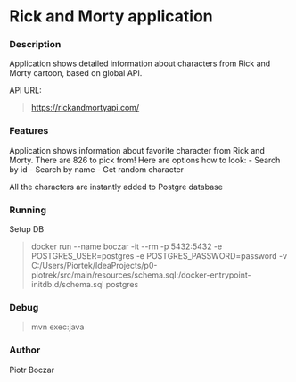 <h1>Rick and Morty application</h1>

<h3> Description </h3>

Application shows detailed information about characters from Rick and Morty cartoon, based on global API.

API URL:

>https://rickandmortyapi.com/


<h3>Features</h3>
Application shows information about favorite character from Rick and Morty. There are 826 to pick from!
Here are options how to look:
- Search by id
- Search by name
- Get random character

All the characters are instantly added to Postgre database

<h3>Running</h3>
Setup DB

>docker run --name boczar -it --rm -p 5432:5432 -e POSTGRES_USER=postgres -e POSTGRES_PASSWORD=password -v C:/Users/Piortek/IdeaProjects/p0-piotrek/src/main/resources/schema.sql:/docker-entrypoint-initdb.d/schema.sql postgres

<h3>Debug</h3>

>mvn exec:java

<h3>Author</h3>

Piotr Boczar